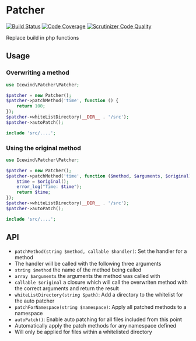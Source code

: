 # Patcher

[![Build Status](https://travis-ci.org/icewind1991/patcher.svg?branch=master)](https://travis-ci.org/icewind1991/patcher)
[![Code Coverage](https://scrutinizer-ci.com/g/icewind1991/patcher/badges/coverage.png?b=master)](https://scrutinizer-ci.com/g/icewind1991/patcher/?branch=master)
[![Scrutinizer Code Quality](https://scrutinizer-ci.com/g/icewind1991/patcher/badges/quality-score.png?b=master)](https://scrutinizer-ci.com/g/icewind1991/patcher/?branch=master)

Replace build in php functions

## Usage

### Overwriting a method

```php
use Icewind\Patcher\Patcher;

$patcher = new Patcher();
$patcher->patchMethod('time', function () {
    return 100;
});
$patcher->whiteListDirectory(__DIR__ . '/src');
$patcher->autoPatch();

include 'src/....';
```


### Using the original method

```php
use Icewind\Patcher\Patcher;

$patcher = new Patcher();
$patcher->patchMethod('time', function ($method, $arguments, $original) {
    $time = $original();
    error_log("Time: $time");
    return $time;
});
$patcher->whiteListDirectory(__DIR__ . '/src');
$patcher->autoPatch();

include 'src/....';
```

## API

- `patchMethod(string $method, callable $handler)`: Set the handler for a method
 - The handler will be called with the following three arguments
  - `string $method` the name of the method being called
  - `array $arguments` the arguments the method was called with
  - `callable $original` a closure which will call the overwriten method with the correct arguments and return the result
- `whiteListDirectory(string $path)`: Add a directory to the whitelist for the auto patcher
- `patchForNamespace(string $namespace)`: Apply all patched methods to a namespace
- `autoPatch()`: Enable auto patching for all files included from this point
 - Automatically apply the patch methods for any namespace defined
 - Will only be applied for files within a whitelisted directory
